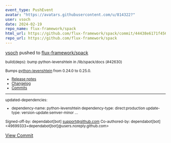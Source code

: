 ```yaml
---
event_type: PushEvent
avatar: "https://avatars.githubusercontent.com/u/814322?"
user: vsoch
date: 2024-02-19
repo_name: flux-framework/spack
html_url: https://github.com/flux-framework/spack/commit/44438e6171f4565c81aa02a1139202f91b708775
repo_url: https://github.com/flux-framework/spack
---
```


<a href='https://github.com/vsoch' target='_blank'>vsoch</a> pushed to <a href='https://github.com/flux-framework/spack' target='_blank'>flux-framework/spack</a>

<small>build(deps): bump python-levenshtein in /lib/spack/docs (#42630)

Bumps [python-levenshtein](https://github.com/rapidfuzz/python-Levenshtein) from 0.24.0 to 0.25.0.
- [Release notes](https://github.com/rapidfuzz/python-Levenshtein/releases)
- [Changelog](https://github.com/rapidfuzz/python-Levenshtein/blob/main/HISTORY.md)
- [Commits](https://github.com/rapidfuzz/python-Levenshtein/compare/v0.24.0...v0.25.0)

---
updated-dependencies:
- dependency-name: python-levenshtein
  dependency-type: direct:production
  update-type: version-update:semver-minor
...

Signed-off-by: dependabot[bot] <support@github.com>
Co-authored-by: dependabot[bot] <49699333+dependabot[bot]@users.noreply.github.com></small>

<a href='https://github.com/flux-framework/spack/commit/44438e6171f4565c81aa02a1139202f91b708775' target='_blank'>View Commit</a>